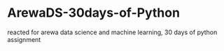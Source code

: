 # ArewaDS-30days-of-Python
reacted for arewa data science and machine learning, 30 days of python assignment
